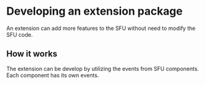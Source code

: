 # Developing an extension package
An extension can add more features to the SFU without need to modify the SFU code. 

## How it works
The extension can be develop by utilizing the events from SFU components. Each component has its own events. 
